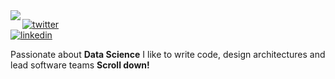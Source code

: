 <img align="left" src="https://orhun.dev/img/crow.png">

[![twitter](https://img.shields.io/badge/-@orhunp__-313131?style=flat-square&labelColor=313131&logo=twitter&logoColor=white&color=313131)](https://twitter.com/orhunp_)  
[![linkedin](https://img.shields.io/badge/-@orhunp-313131?style=flat-square&labelColor=313131&logo=LinkedIn&logoColor=white&color=313131)](https://www.linkedin.com/in/oasdasdasdasd/)  

Passionate about **Data Science** I like to write code, design architectures and lead software teams **Scroll down!**
